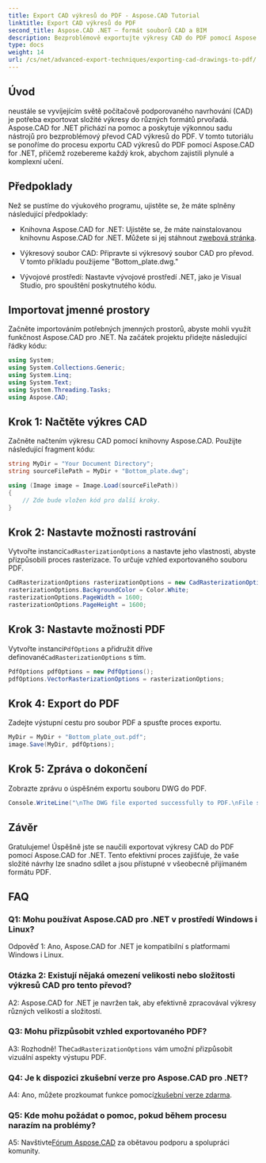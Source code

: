 ```yaml
---
title: Export CAD výkresů do PDF - Aspose.CAD Tutorial
linktitle: Export CAD výkresů do PDF
second_title: Aspose.CAD .NET – formát souborů CAD a BIM
description: Bezproblémově exportujte výkresy CAD do PDF pomocí Aspose.CAD pro .NET. Postupujte podle našeho podrobného průvodce pro efektivní převod.
type: docs
weight: 14
url: /cs/net/advanced-export-techniques/exporting-cad-drawings-to-pdf/
---
```

## Úvod

neustále se vyvíjejícím světě počítačově podporovaného navrhování (CAD) je potřeba exportovat složité výkresy do různých formátů prvořadá. Aspose.CAD for .NET přichází na pomoc a poskytuje výkonnou sadu nástrojů pro bezproblémový převod CAD výkresů do PDF. V tomto tutoriálu se ponoříme do procesu exportu CAD výkresů do PDF pomocí Aspose.CAD for .NET, přičemž rozebereme každý krok, abychom zajistili plynulé a komplexní učení.

## Předpoklady

Než se pustíme do výukového programu, ujistěte se, že máte splněny následující předpoklady:

-  Knihovna Aspose.CAD for .NET: Ujistěte se, že máte nainstalovanou knihovnu Aspose.CAD for .NET. Můžete si jej stáhnout z[webová stránka](https://releases.aspose.com/cad/net/).

- Výkresový soubor CAD: Připravte si výkresový soubor CAD pro převod. V tomto příkladu použijeme "Bottom_plate.dwg."

- Vývojové prostředí: Nastavte vývojové prostředí .NET, jako je Visual Studio, pro spouštění poskytnutého kódu.

## Importovat jmenné prostory

Začněte importováním potřebných jmenných prostorů, abyste mohli využít funkčnost Aspose.CAD pro .NET. Na začátek projektu přidejte následující řádky kódu:

```csharp
using System;
using System.Collections.Generic;
using System.Linq;
using System.Text;
using System.Threading.Tasks;
using Aspose.CAD;
```

## Krok 1: Načtěte výkres CAD

Začněte načtením výkresu CAD pomocí knihovny Aspose.CAD. Použijte následující fragment kódu:

```csharp
string MyDir = "Your Document Directory";
string sourceFilePath = MyDir + "Bottom_plate.dwg";

using (Image image = Image.Load(sourceFilePath))
{
    // Zde bude vložen kód pro další kroky.
}
```

## Krok 2: Nastavte možnosti rastrování

 Vytvořte instanci`CadRasterizationOptions` a nastavte jeho vlastnosti, abyste přizpůsobili proces rasterizace. To určuje vzhled exportovaného souboru PDF.

```csharp
CadRasterizationOptions rasterizationOptions = new CadRasterizationOptions();
rasterizationOptions.BackgroundColor = Color.White;
rasterizationOptions.PageWidth = 1600;
rasterizationOptions.PageHeight = 1600;
```

## Krok 3: Nastavte možnosti PDF

 Vytvořte instanci`PdfOptions` a přidružit dříve definované`CadRasterizationOptions` s tím.

```csharp
PdfOptions pdfOptions = new PdfOptions();
pdfOptions.VectorRasterizationOptions = rasterizationOptions;
```

## Krok 4: Export do PDF

Zadejte výstupní cestu pro soubor PDF a spusťte proces exportu.

```csharp
MyDir = MyDir + "Bottom_plate_out.pdf";
image.Save(MyDir, pdfOptions);
```

## Krok 5: Zpráva o dokončení

Zobrazte zprávu o úspěšném exportu souboru DWG do PDF.

```csharp
Console.WriteLine("\nThe DWG file exported successfully to PDF.\nFile saved at " + MyDir);
```

## Závěr

Gratulujeme! Úspěšně jste se naučili exportovat výkresy CAD do PDF pomocí Aspose.CAD for .NET. Tento efektivní proces zajišťuje, že vaše složité návrhy lze snadno sdílet a jsou přístupné v všeobecně přijímaném formátu PDF.

## FAQ

### Q1: Mohu používat Aspose.CAD pro .NET v prostředí Windows i Linux?

Odpověď 1: Ano, Aspose.CAD for .NET je kompatibilní s platformami Windows i Linux.

### Otázka 2: Existují nějaká omezení velikosti nebo složitosti výkresů CAD pro tento převod?

A2: Aspose.CAD for .NET je navržen tak, aby efektivně zpracovával výkresy různých velikostí a složitostí.

### Q3: Mohu přizpůsobit vzhled exportovaného PDF?

 A3: Rozhodně! The`CadRasterizationOptions` vám umožní přizpůsobit vizuální aspekty výstupu PDF.

### Q4: Je k dispozici zkušební verze pro Aspose.CAD pro .NET?

 A4: Ano, můžete prozkoumat funkce pomocí[zkušební verze zdarma](https://releases.aspose.com/).

### Q5: Kde mohu požádat o pomoc, pokud během procesu narazím na problémy?

A5: Navštivte[Fórum Aspose.CAD](https://forum.aspose.com/c/cad/19) za obětavou podporu a spolupráci komunity.
